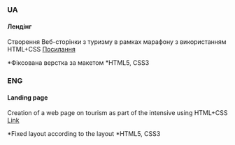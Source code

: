 ### UA
#### Лендінг
<p>Створення Веб-сторінки з туризму в рамках марафону з використанням HTML+CSS
<a href="https://papa-pechatnik.github.io/Marathon_001_Portfolio/" target="_blank" title="Лендінг">Посилання</a></p>
*Фіксована верстка за макетом
*HTML5, CSS3

### ENG
#### Landing page
<p>Creation of a web page on tourism as part of the intensive using HTML+CSS <a href="https://papa-pechatnik.github.io/Marathon_001_Portfolio/" target="_blank" title="#### Landing page"> Link</a></p>
*Fixed layout according to the layout
*HTML5, CSS3
